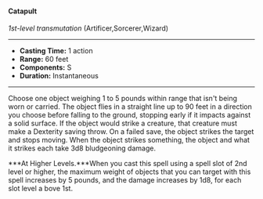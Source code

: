 #### Catapult
*1st-level transmutation* (Artificer,Sorcerer,Wizard)
___
- **Casting Time:** 1 action
- **Range:** 60 feet
- **Components:** S
- **Duration:** Instantaneous
---
Choose one object weighing 1 to 5 pounds within range that isn't being worn or carried. The object flies in a straight line up to 90 feet in a direction you choose before falling to the ground, stopping early if it impacts against a solid surface. If the object would strike a creature, that creature must make a Dexterity saving throw. On a failed save, the object strikes the target and stops moving. When the object strikes something, the object and what it strikes each take 3d8 bludgeoning damage.

***At Higher Levels.***When you cast this spell using a spell slot of 2nd level or higher, the maximum weight of objects that you can target with this spell increases by 5 pounds, and the damage increases by 1d8, for each slot level a bove 1st.

